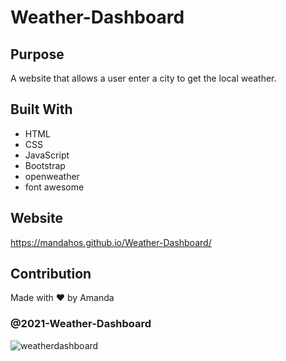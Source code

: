 # Weather-Dashboard


## Purpose
A website that allows a user enter a city to get the local weather.

## Built With
* HTML
* CSS
* JavaScript
* Bootstrap
* openweather
* font awesome

## Website
https://mandahos.github.io/Weather-Dashboard/

## Contribution
Made with ❤️ by Amanda

### @2021-Weather-Dashboard

![weatherdashboard](https://user-images.githubusercontent.com/73262787/116028706-fd0d5c00-a614-11eb-93bd-27414162899b.png)
